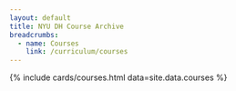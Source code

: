 ```yaml
---
layout: default
title: NYU DH Course Archive
breadcrumbs:
  - name: Courses
    link: /curriculum/courses
---
```


{% include cards/courses.html data=site.data.courses %}
